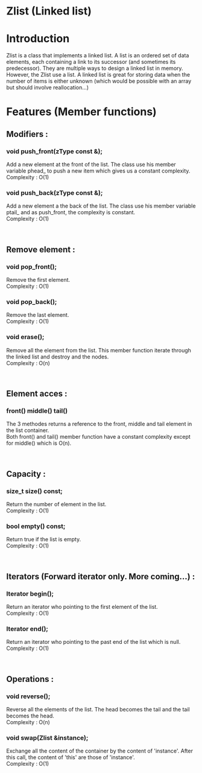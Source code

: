 # Zlist (Linked list)

# Introduction

Zlist is a class that implements a linked list. A list is an
ordered set of data elements, each containing a link to its
successor (and sometimes its predecessor).
They are multiple ways to design a linked list in memory. However,
the Zlist use a list. A linked list is great for storing data when
the number of items is either unknown (which would be possible with
an array but should involve reallocation...)



# Features (Member functions)

## Modifiers :

### void push\_front(zType const &);

Add a new element at the front of the list. The class use his
member variable phead\_ to push a new item which gives us a constant
complexity.<br />
Complexity : O(1)

### void push\_back(zType const &);

Add a new element a the back of the list. The class use his member
variable ptail\_ and as push\_front, the complexity is constant. <br />
Complexity : O(1)

<br />

## Remove element :

### void pop\_front();

Remove the first element. <br />
Complexity : O(1)

### void pop\_back();

Remove the last element. <br />
Complexity : O(1)

### void erase();

Remove all the element from the list. This member function iterate
through the linked list and destroy and the nodes. <br />
Complexity : O(n)

<br />

## Element acces :

### front() middle() tail()

The 3 methodes returns a reference to the front, middle and tail
element in the list container. <br />
Both front() and tail() member function have a constant complexity
except for middle() which is O(n). <br />

<br />

## Capacity :

### size\_t size() const;

Return the number of element in the list. <br />
Complexity : O(1)

### bool empty() const;

Return true if the list is empty. <br />
Complexity : O(1)

<br />

## Iterators (Forward iterator only. More coming&#x2026;) :

### Iterator begin();

Return an iterator who pointing to the first element of the list. <br />
Complexity : O(1)

### Iterator end();

Return an iterator who pointing to the past end of the list
which is null. <br />
Complexity : O(1)

<br />

## Operations :

### void reverse();

Reverse all the elements of the list. The head becomes the tail
and the tail becomes the head.<br />
Complexity : O(n)

### void swap(Zlist &instance);

Exchange all the content of the container by the content of
'instance'. After this call, the content of 'this' are those of
'instance'. <br />
Complexity : O(1)
